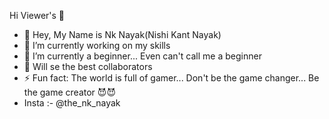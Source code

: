 Hi Viewer's 👋
- 👀 Hey, My Name is Nk Nayak(Nishi Kant Nayak)
- 🔭 I’m currently working on my skills
- 🌱 I’m currently a beginner... Even can't call me a beginner
- 👯 Will se the best collaborators
- ⚡ Fun fact: The world is full of gamer... Don't be the game changer... Be the game creator 😈😈
-  Insta :-  @the_nk_nayak 
